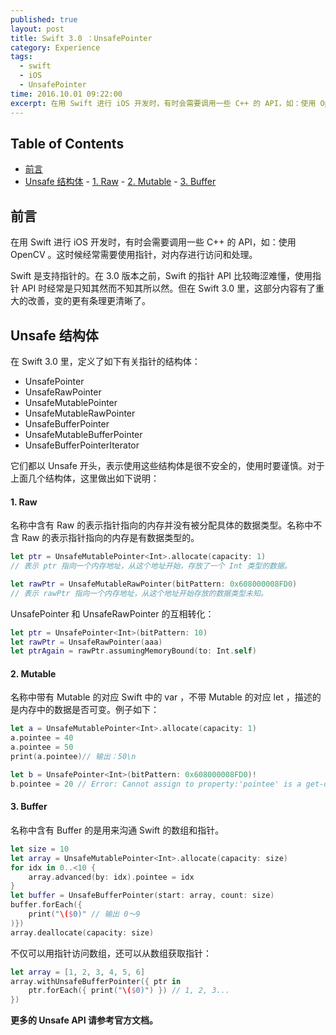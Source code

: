 ```yaml
---
published: true
layout: post
title: Swift 3.0 ：UnsafePointer 
category: Experience
tags: 
  - swift
  - iOS
  - UnsafePointer
time: 2016.10.01 09:22:00
excerpt: 在用 Swift 进行 iOS 开发时，有时会需要调用一些 C++ 的 API，如：使用 OpenCV 。这时候经常需要使用指针，对内存进行访问和处理。在 3.0 版本之前，Swift 的指针 API 比较晦涩难懂，使用指针 API 时经常是只知其然而不知其所以然。但在 Swift 3.0 里，这部分内容有了重大的改善，变的更有条理更清晰了。
---
```


<!-- lsw toc mark1. Do not remove this comment so that lsw_toc can update TOC correctly. -->

## Table of Contents
- [前言](#1)
- [Unsafe 结构体](#2)
        - [1. Raw](#211)
        - [2. Mutable](#212)
        - [3. Buffer](#213)

<!-- lsw toc mark2. Do not remove this comment so that lsw_toc can update TOC correctly. -->

## <a id="1"></a>前言

在用 Swift 进行 iOS 开发时，有时会需要调用一些 C++ 的 API，如：使用 OpenCV 。这时候经常需要使用指针，对内存进行访问和处理。

Swift 是支持指针的。在 3.0 版本之前，Swift 的指针 API 比较晦涩难懂，使用指针 API 时经常是只知其然而不知其所以然。但在 Swift 3.0 里，这部分内容有了重大的改善，变的更有条理更清晰了。

## <a id="2"></a>Unsafe 结构体

在 Swift 3.0 里，定义了如下有关指针的结构体：

- UnsafePointer
- UnsafeRawPointer
- UnsafeMutablePointer
- UnsafeMutableRawPointer
- UnsafeBufferPointer
- UnsafeMutableBufferPointer
- UnsafeBufferPointerIterator

它们都以 Unsafe 开头，表示使用这些结构体是很不安全的，使用时要谨慎。对于上面几个结构体，这里做出如下说明：

#### <a id="211"></a>1. Raw
名称中含有 Raw 的表示指针指向的内存并没有被分配具体的数据类型。名称中不含 Raw 的表示指针指向的内存是有数据类型的。

```swift
let ptr = UnsafeMutablePointer<Int>.allocate(capacity: 1)
// 表示 ptr 指向一个内存地址，从这个地址开始，存放了一个 Int 类型的数据。

let rawPtr = UnsafeMutableRawPointer(bitPattern: 0x608000008FD0)
// 表示 rawPtr 指向一个内存地址，从这个地址开始存放的数据类型未知。
```

UnsafePointer 和 UnsafeRawPointer 的互相转化：

```swift
let ptr = UnsafePointer<Int>(bitPattern: 10)
let rawPtr = UnsafeRawPointer(aaa)
let ptrAgain = rawPtr.assumingMemoryBound(to: Int.self)
```

#### <a id="212"></a>2. Mutable
名称中带有 Mutable 的对应 Swift 中的 var ，不带 Mutable 的对应 let ，描述的是内存中的数据是否可变。例子如下：

```swift
let a = UnsafeMutablePointer<Int>.allocate(capacity: 1)
a.pointee = 40
a.pointee = 50
print(a.pointee)// 输出：50\n

let b = UnsafePointer<Int>(bitPattern: 0x608000008FD0)!
b.pointee = 20 // Error: Cannot assign to property:'pointee' is a get-only property
```

#### <a id="213"></a>3. Buffer
名称中含有 Buffer 的是用来沟通 Swift 的数组和指针。

```swift
let size = 10
let array = UnsafeMutablePointer<Int>.allocate(capacity: size)
for idx in 0..<10 {
    array.advanced(by: idx).pointee = idx
}
let buffer = UnsafeBufferPointer(start: array, count: size)
buffer.forEach({
    print("\($0)" // 输出 0～9
)})
array.deallocate(capacity: size)
```

不仅可以用指针访问数组，还可以从数组获取指针：

```swift
let array = [1, 2, 3, 4, 5, 6]
array.withUnsafeBufferPointer({ ptr in
    ptr.forEach({ print("\($0)") }) // 1, 2, 3... 
})
```

**更多的 Unsafe API 请参考官方文档。**

